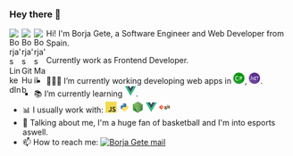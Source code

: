 ### Hey there 👋

<a href="https://www.linkedin.com/in/borjag90/">
  <img align="left" alt="Borja's LinkedIn" width="22px" src="https://cdn.jsdelivr.net/npm/simple-icons@v3/icons/linkedin.svg" />
</a>
<a href="https://www.github/BorjaG90/">
  <img align="left" alt="Borja's GitHub" width="22px" src="https://cdn.jsdelivr.net/npm/simple-icons@v3/icons/github.svg" />
</a>
<a href="mailto:borjag90dev@gmail.com/">
  <img align="left" alt="Borja's Mail" width="22px" src="https://cdn.jsdelivr.net/npm/simple-icons@v3/icons/gmail.svg" />
</a> 

Hi! I'm Borja Gete, a Software Engineer and Web Developer from Spain.

Currently work as Frontend Developer.

- 👷🏽‍♂️ I’m currently working developing web apps in 
<code><img height="20" src="https://raw.githubusercontent.com/github/explore/80688e429a7d4ef2fca1e82350fe8e3517d3494d/topics/csharp/csharp.png"></code>, 
<code><img height="20" src="https://raw.githubusercontent.com/github/explore/80688e429a7d4ef2fca1e82350fe8e3517d3494d/topics/dotnet/dotnet.png"></code>.
- 📚 I’m currently learning 
<code><img height="20" src="https://raw.githubusercontent.com/github/explore/80688e429a7d4ef2fca1e82350fe8e3517d3494d/topics/vue/vue.png"></code>.
- 📊 I usually work with:
<code><img height="20" src="https://raw.githubusercontent.com/github/explore/80688e429a7d4ef2fca1e82350fe8e3517d3494d/topics/javascript/javascript.png"></code>
<code><img height="20" src="https://raw.githubusercontent.com/github/explore/80688e429a7d4ef2fca1e82350fe8e3517d3494d/topics/python/python.png"></code>
<code><img height="20" src="https://raw.githubusercontent.com/github/explore/80688e429a7d4ef2fca1e82350fe8e3517d3494d/topics/nodejs/nodejs.png"></code>
<code><img height="20" src="https://raw.githubusercontent.com/github/explore/80688e429a7d4ef2fca1e82350fe8e3517d3494d/topics/vue/vue.png"></code>
<code><img height="20" src="https://raw.githubusercontent.com/github/explore/80688e429a7d4ef2fca1e82350fe8e3517d3494d/topics/git/git.png"></code>
- 💬 Talking about me, I'm a huge fan of basketball and I'm into esports aswell.
- 📫 How to reach me: <a href="mailto:borjag90dev@gmail.com" alt="Borja Gete mail">
  <img src="https://img.shields.io/badge/borjag90dev@gmail.com-DDDDDD?logo=gmail" title="Go To mail" alt="Borja Gete mail"/>
</a>
